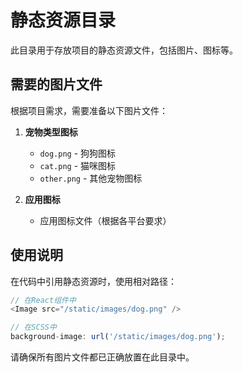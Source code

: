 # 静态资源目录

此目录用于存放项目的静态资源文件，包括图片、图标等。

## 需要的图片文件

根据项目需求，需要准备以下图片文件：

1. **宠物类型图标**
   - `dog.png` - 狗狗图标
   - `cat.png` - 猫咪图标  
   - `other.png` - 其他宠物图标

2. **应用图标**
   - 应用图标文件（根据各平台要求）

## 使用说明

在代码中引用静态资源时，使用相对路径：

```typescript
// 在React组件中
<Image src="/static/images/dog.png" />

// 在SCSS中
background-image: url('/static/images/dog.png');
```

请确保所有图片文件都已正确放置在此目录中。